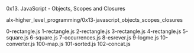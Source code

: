 
0x13. JavaScript - Objects, Scopes and Closures

alx-higher_level_programming/0x13-javascript_objects_scopes_closures

0-rectangle.js
1-rectangle.js 
2-rectangle.js 
3-rectangle.js 
4-rectangle.js 
5-square.js 
6-square.js 
7-occurrences.js 
8-esrever.js 
9-logme.js 
10-converter.js 
100-map.js 
101-sorted.js 
102-concat.js
